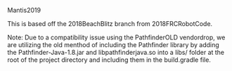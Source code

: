 Mantis2019

This is based off the 2018BeachBlitz branch from 2018FRCRobotCode. 

Note: Due to a compatibility issue using the PathfinderOLD vendordrop, we are utilizing the old menthod of including the Pathfinder library by adding the Pathfinder-Java-1.8.jar and libpathfinderjava.so into a libs/ folder at the root of the project directory and including them in the build.gradle file.
